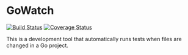 # GoWatch

[![Build Status](https://travis-ci.org/jrhackett/gowatch.svg?branch=master&service=github)](https://travis-ci.org/jrhackett/gowatch)
[![Coverage Status](https://coveralls.io/repos/github/jrhackett/gowatch/badge.svg?branch=master&service=github)](https://coveralls.io/github/jrhackett/gowatch?branch=master)

This is a development tool that automatically runs tests when files are changed in a Go project.
